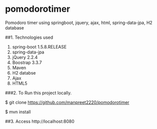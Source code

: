 # pomodorotimer
Pomodoro timer using springboot, jquery, ajax, html, spring-data-jpa, H2 database

##1. Technologies used

1) spring-boot 1.5.8.RELEASE
2) spring-data-jpa
3) jQuery 2.2.4
4) Boostrap 3.3.7
5) Maven
6) H2 databse
7) Ajax
8) HTML5

###2. To Run this project locally.

$ git clone https://github.com/manpreet2220/pomodorotimer

$ mvn install

##3. Access http://localhost:8080
